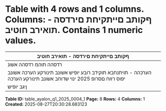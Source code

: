 # Table with 4 rows and 1 columns. Columns: ףקותב םייתקיחת םירדסה - תואירב חוטיב. Contains 1 numeric values.

| ףקותב םייתקיחת םירדסה - תואירב חוטיב |
|---|
| רדסהה תוהמ רדסהה אשונ |
| הערכהה - תויתנחבא תוקידב רובע יופיש אשונב תינורקע הערכה אשונב יפוס רזוח םסרופ 2025 ינוי שדוחב אשונב תינורקע הערכה |
| ןיגב יופיש | רתיה ןיב | ללוכ רשאו לארשיב חוטיבה קושב רכמנה | תויתנחבא תוקידבל יחוטיב יוסיכב תקסוע תוקידב רובע יופיש |

**Table ID:** table_ayalon_q1_2025_0004_1
**Page:** 8
**Rows:** 4
**Columns:** 1
**Created:** 2025-08-27T20:30:28.683123
